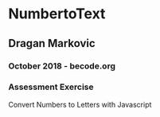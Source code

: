 # NumbertoText

## Dragan Markovic

### October 2018 - becode.org

### Assessment Exercise

Convert Numbers to Letters with Javascript